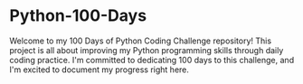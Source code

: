 # Python-100-Days
Welcome to my 100 Days of Python Coding Challenge repository! This project is all about improving my Python programming skills through daily coding practice. I'm committed to dedicating 100 days to this challenge, and I'm excited to document my progress right here.
